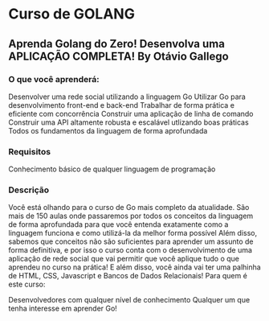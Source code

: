 # Curso de GOLANG
## Aprenda Golang do Zero! Desenvolva uma APLICAÇÃO COMPLETA! By Otávio Gallego

### **O que você aprenderá:**

Desenvolver uma rede social utilizando a linguagem Go
Utilizar Go para desenvolvimento front-end e back-end
Trabalhar de forma prática e eficiente com concorrência
Construir uma aplicação de linha de comando
Construir uma API altamente robusta e escalável utlizando boas práticas
Todos os fundamentos da linguagem de forma aprofundada

### **Requisitos**

Conhecimento básico de qualquer linguagem de programação

### **Descrição**

Você está olhando para o curso de Go mais completo da atualidade. São mais de 150 aulas onde passaremos por todos os conceitos da linguagem de forma aprofundada para que você entenda exatamente como a linguagem funciona e como utilizá-la da melhor forma possível
Além disso, sabemos que conceitos não são suficientes para aprender um assunto de forma definitiva, e por isso o curso conta com o desenvolvimento de uma aplicação de rede social que vai permitir que você aplique tudo o que aprendeu no curso na prática! E além disso, você ainda vai ter uma palhinha de HTML, CSS, Javascript e Bancos de Dados Relacionais!
Para quem é este curso:

Desenvolvedores com qualquer nível de conhecimento
Qualquer um que tenha interesse em aprender Go!
